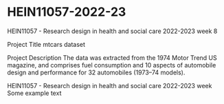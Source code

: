 # HEIN11057-2022-23
HEIN11057 - Research design in health and social care 2022-2023 week 8


Project Title
mtcars dataset

Project Description
The data was extracted from the 1974 Motor Trend US magazine, and comprises fuel consumption and 10 aspects of automobile design and performance for 32 automobiles (1973–74 models).

HEIN11057 - Research design in health and social care 2022-2023 week 
Some example text
